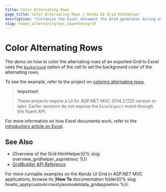 ```yaml
---
title: Color Alternating Rows
page_title: Color Alternating Rows | Kendo UI Grid HtmlHelper
description: "Customize the Excel document the Grid generates during exporting and color alternating rows in ASP.NET MVC applications."
slug: howto_alternatingrows_aspnetmvcgrid
---
```


# Color Alternating Rows

The demo on how to color the alternating rows of an exported Grid to Excel uses the [`background`](http://docs.telerik.com/kendo-ui/api/javascript/ooxml/workbook#configuration-sheets.rows.cells.background) option of the cell to set the background color of the alternating rows.

To see the example, refer to the project on [coloring alternating rows](https://github.com/telerik/ui-for-aspnet-mvc-examples/tree/master/grid/alternating-rows).

> **Important**
>
> These projects require a UI for ASP.NET MVC 2014.3.1125 version or later. Earlier versions do not expose the `ExcelExport` event through the fluent API.

For more information on how Excel documents work, refer to the [introductory article on Excel](http://docs.telerik.com/kendo-ui/framework/excel/introduction).

## See Also

* [Overview of the Grid HtmlHelper]({% slug overview_gridhelper_aspnetmvc %})
* [GridBuilder API Reference](http://docs.telerik.com/aspnet-mvc/api/Kendo.Mvc.UI.Fluent/GridBuilder)

For more runnable examples on the Kendo UI Grid in ASP.NET MVC applications, browse its [**How To** documentation folder]({% slug howto_applycustomrrowstylesmodeldata_gridaspnetmv %}).
